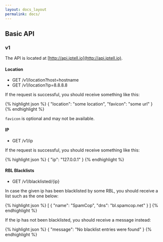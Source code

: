 ```yaml
---
layout: docs_layout
permalink: docs/
---
```


## Basic API

### v1

The API is located at [http://api.iptell.io](http://api.iptell.io).

#### Location

* GET /v1/location?host=hostname
* GET /v1/location?ip=8.8.8.8

If the request is successful, you should receive something like this:

{% highlight json %}
{
  "location": "some location",
  "favicon": "some url"
}
{% endhighlight %}

`favicon` is optional and may not be available.

#### IP

* GET /v1/ip

If the request is successful, you should receive something like this:

{% highlight json %}
{
  "ip": "127.0.0.1"
}
{% endhighlight %}

#### RBL Blacklists

* GET /v1/blacklisted/{ip}

In case the given ip has been blacklisted by some RBL, you should receive a list such as the one below:

{% highlight json %}
[
  {
    "name": "SpamCop",
    "dns": "bl.spamcop.net"
  }
]
{% endhighlight %}

If the ip has not been blacklisted, you should receive a message instead:

{% highlight json %}
{
  "message": "No blacklist entries were found"
}
{% endhighlight %}
